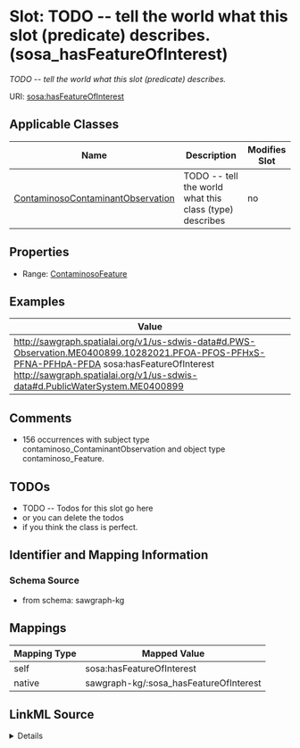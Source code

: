 

# Slot: TODO -- tell the world what this slot (predicate) describes. (sosa_hasFeatureOfInterest)


_TODO -- tell the world what this slot (predicate) describes._





URI: [sosa:hasFeatureOfInterest](http://www.w3.org/ns/sosa/hasFeatureOfInterest)



<!-- no inheritance hierarchy -->





## Applicable Classes

| Name | Description | Modifies Slot |
| --- | --- | --- |
| [ContaminosoContaminantObservation](../classes/ContaminosoContaminantObservation.md) | TODO -- tell the world what this class (type) describes |  no  |







## Properties

* Range: [ContaminosoFeature](../classes/ContaminosoFeature.md)






## Examples

| Value |
| --- |
| http://sawgraph.spatialai.org/v1/us-sdwis-data#d.PWS-Observation.ME0400899.10282021.PFOA-PFOS-PFHxS-PFNA-PFHpA-PFDA sosa:hasFeatureOfInterest http://sawgraph.spatialai.org/v1/us-sdwis-data#d.PublicWaterSystem.ME0400899 |

## Comments

* 156 occurrences with subject type contaminoso_ContaminantObservation and object type contaminoso_Feature.

## TODOs

* TODO -- Todos for this slot go here
* or you can delete the todos
* if you think the class is perfect.

## Identifier and Mapping Information







### Schema Source


* from schema: sawgraph-kg




## Mappings

| Mapping Type | Mapped Value |
| ---  | ---  |
| self | sosa:hasFeatureOfInterest |
| native | sawgraph-kg/:sosa_hasFeatureOfInterest |




## LinkML Source

<details>
```yaml
name: sosa_hasFeatureOfInterest
description: TODO -- tell the world what this slot (predicate) describes.
title: TODO -- tell the world what this slot (predicate) describes.
todos:
- TODO -- Todos for this slot go here
- or you can delete the todos
- if you think the class is perfect.
comments:
- 156 occurrences with subject type contaminoso_ContaminantObservation and object
  type contaminoso_Feature.
examples:
- value: http://sawgraph.spatialai.org/v1/us-sdwis-data#d.PWS-Observation.ME0400899.10282021.PFOA-PFOS-PFHxS-PFNA-PFHpA-PFDA
    sosa:hasFeatureOfInterest http://sawgraph.spatialai.org/v1/us-sdwis-data#d.PublicWaterSystem.ME0400899
from_schema: sawgraph-kg
rank: 1000
slot_uri: sosa:hasFeatureOfInterest
alias: sosa_hasFeatureOfInterest
domain_of:
- contaminoso_ContaminantObservation
range: contaminoso_Feature

```
</details>